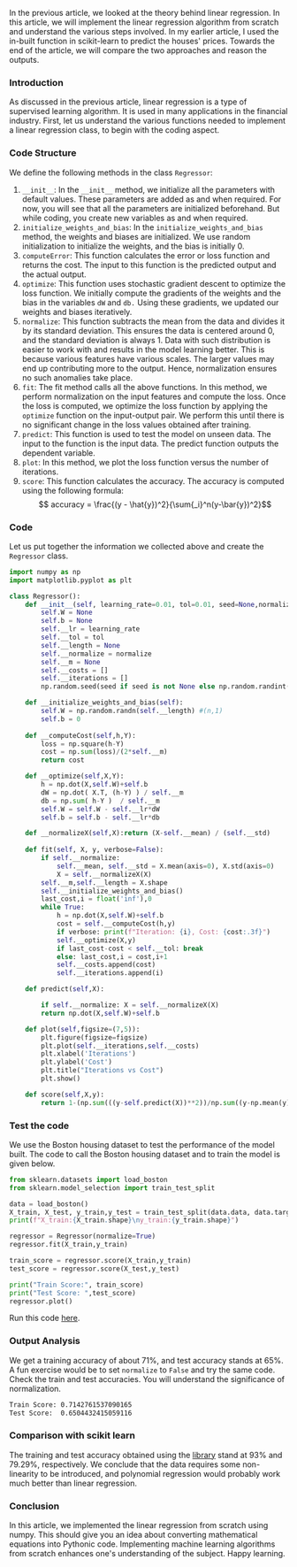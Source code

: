In the previous article, we looked at the theory behind linear regression. In this article, we will implement the linear regression algorithm from scratch and understand the various steps involved. In my earlier article, I used the in-built function in scikit-learn to predict the houses' prices. Towards the end of the article, we will compare the two approaches and reason the outputs.

### Introduction

As discussed in the previous article, linear regression is a type of supervised learning algorithm. It is used in many applications in the financial industry. First, let us understand the various functions needed to implement a linear regression class, to begin with the coding aspect. 

### Code Structure

We define the following methods in the class `Regressor`:
1. `__init__`: In the `__init__` method, we initialize all the parameters with default values. These parameters are added as and when required. For now, you will see that all the parameters are initialized beforehand. But while coding, you create new variables as and when required.
2. `initialize_weights_and_bias`: In the `initialize_weights_and_bias` method, the weights and biases are initialized. We use random initialization to initialize the weights, and the bias is initially 0. 
3. `computeError`: This function calculates the error or loss function and returns the cost. The input to this function is the predicted output and the actual output. 
4. `optimize`: This function uses stochastic gradient descent to optimize the loss function. We initially compute the gradients of the weights and the bias in the variables `dW` and `db.` Using these gradients, we updated our weights and biases iteratively.
5. `normalize`: This function subtracts the mean from the data and divides it by its standard deviation. This ensures the data is centered around 0, and the standard deviation is always 1. Data with such distribution is easier to work with and results in the model learning better. This is because various features have various scales. The larger values may end up contributing more to the output. Hence, normalization ensures no such anomalies take place. 
6. `fit`: The fit method calls all the above functions. In this method, we perform normalization on the input features and compute the loss. Once the loss is computed, we optimize the loss function by applying the `optimize` function on the input-output pair. We perform this until there is no significant change in the loss values obtained after training.
7. `predict`: This function is used to test the model on unseen data. The input to the function is the input data. The predict function outputs the dependent variable.
8. `plot`: In this method, we plot the loss function versus the number of iterations.
9. `score`: This function calculates the accuracy. The accuracy is computed using the following formula:
    $$ accuracy = \frac{(y - \hat{y})^2}{\sum{_i}^n(y-\bar{y})^2}$$

### Code 

Let us put together the information we collected above and create the `Regressor` class. 

```py
import numpy as np
import matplotlib.pyplot as plt

class Regressor():
    def __init__(self, learning_rate=0.01, tol=0.01, seed=None,normalize=False):
        self.W = None
        self.b = None
        self.__lr = learning_rate
        self.__tol = tol
        self.__length = None
        self.__normalize = normalize
        self.__m = None
        self.__costs = []
        self.__iterations = []
        np.random.seed(seed if seed is not None else np.random.randint(100))

    def __initialize_weights_and_bias(self):
        self.W = np.random.randn(self.__length) #(n,1)
        self.b = 0
        
    def __computeCost(self,h,Y):
        loss = np.square(h-Y)
        cost = np.sum(loss)/(2*self.__m)
        return cost

    def __optimize(self,X,Y):
        h = np.dot(X,self.W)+self.b
        dW = np.dot( X.T, (h-Y) ) / self.__m
        db = np.sum( h-Y )  / self.__m
        self.W = self.W - self.__lr*dW
        self.b = self.b - self.__lr*db

    def __normalizeX(self,X):return (X-self.__mean) / (self.__std)
    
    def fit(self, X, y, verbose=False):
        if self.__normalize:
            self.__mean, self.__std = X.mean(axis=0), X.std(axis=0)
            X = self.__normalizeX(X)
        self.__m,self.__length = X.shape
        self.__initialize_weights_and_bias()
        last_cost,i = float('inf'),0
        while True:
            h = np.dot(X,self.W)+self.b
            cost = self.__computeCost(h,y)
            if verbose: print(f"Iteration: {i}, Cost: {cost:.3f}")
            self.__optimize(X,y)
            if last_cost-cost < self.__tol: break
            else: last_cost,i = cost,i+1
            self.__costs.append(cost)
            self.__iterations.append(i)

    def predict(self,X):

        if self.__normalize: X = self.__normalizeX(X)
        return np.dot(X,self.W)+self.b

    def plot(self,figsize=(7,5)):
        plt.figure(figsize=figsize)
        plt.plot(self.__iterations,self.__costs)
        plt.xlabel('Iterations')
        plt.ylabel('Cost')
        plt.title("Iterations vs Cost")
        plt.show()

    def score(self,X,y):
        return 1-(np.sum(((y-self.predict(X))**2))/np.sum((y-np.mean(y))**2))

```
### Test the code 

We use the Boston housing dataset to test the performance of the model built. The code to call the Boston housing dataset and to train the model is given below.

```py
from sklearn.datasets import load_boston
from sklearn.model_selection import train_test_split

data = load_boston()
X_train, X_test, y_train,y_test = train_test_split(data.data, data.target,test_size=0.1)
print(f"X_train:{X_train.shape}\ny_train:{y_train.shape}")

regressor = Regressor(normalize=True)
regressor.fit(X_train,y_train)

train_score = regressor.score(X_train,y_train)
test_score = regressor.score(X_test,y_test)

print("Train Score:", train_score)
print("Test Score: ",test_score)
regressor.plot()

```
Run this code [here](https://repl.it/@lalithNarayan/SuperiorDeficientType).


### Output Analysis

We get a training accuracy of about 71%, and test accuracy stands at 65%. A fun exercise would be to set `normalize` to `False` and try the same code. Check the train and test accuracies. You will understand the significance of normalization.

```bash
Train Score: 0.7142761537090165
Test Score:  0.6504432415059116
```

### Comparison with scikit learn

The training and test accuracy obtained using the [library](/engineering-education/house-price-prediction/) stand at 93% and 79.29%, respectively. We conclude that the data requires some non-linearity to be introduced, and polynomial regression would probably work much better than linear regression. 

### Conclusion

In this article, we implemented the linear regression from scratch using numpy. This should give you an idea about converting mathematical equations into Pythonic code. Implementing machine learning algorithms from scratch enhances one's understanding of the subject. Happy learning. 
